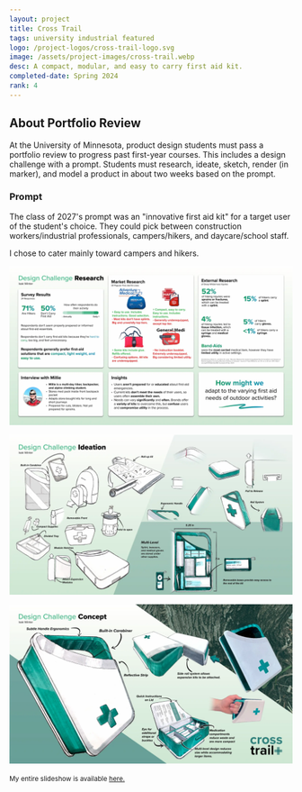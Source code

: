 ```yaml
---
layout: project
title: Cross Trail
tags: university industrial featured
logo: /project-logos/cross-trail-logo.svg
image: /assets/project-images/cross-trail.webp
desc: A compact, modular, and easy to carry first aid kit.
completed-date: Spring 2024
rank: 4
---
```


## About Portfolio Review
At the University of Minnesota, product design students must pass a portfolio review to progress past first-year courses. This includes a design challenge with a prompt. Students must research, ideate, sketch, render (in marker), and model a product in about two weeks based on the prompt.
### Prompt
The class of 2027's prompt was an "innovative first aid kit" for a target user of the student's choice. They could pick between construction workers/industrial professionals, campers/hikers, and daycare/school staff.
 
I chose to cater mainly toward campers and hikers.

![Research Slide](assets/cross-trail/cross-trail-research.webp)

![Ideation Slide](assets/cross-trail/cross-trail-ideation.webp)

![Concept Slide](assets/cross-trail/cross-trail-final.webp)

<small>My entire slideshow is available [here.](assets/cross-trail/2024-portolio-review-submission.pdf)</small>